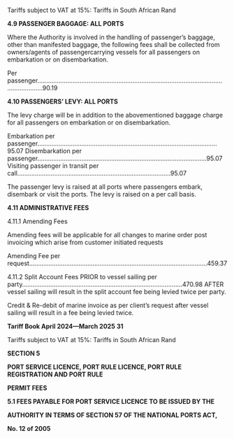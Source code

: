 Tariffs subject to VAT at 15%: Tariffs in South African Rand

**4.9 PASSENGER BAGGAGE: ALL PORTS**

Where the Authority is involved in the handling of passenger’s baggage, other than manifested baggage, the following fees shall be collected from owners/agents of passengercarrying vessels for all passengers on embarkation or on disembarkation.

Per passenger……………………………………………………………………………………………………………..90.19

**4.10 PASSENGERS’ LEVY: ALL PORTS**

The levy charge will be in addition to the abovementioned baggage charge for all passengers on embarkation or on disembarkation.

Embarkation per passenger…………………………………………………………………………………………95.07
Disembarkation per passenger.…………………………………………………………………………………..95.07
Visiting passenger in transit per call…………………………………………………………………………...95.07

The passenger levy is raised at all ports where passengers embark, disembark or visit the
ports. The levy is raised on a per call basis.

**4.11 ADMINISTRATIVE FEES**

4.11.1 Amending Fees

Amending fees will be applicable for all changes to marine order post invoicing which arise
from customer initiated requests

Amending Fee per request………………………………………………………………………………………..459.37

4.11.2 Split Account Fees
PRIOR to vessel sailing per party……………………………………………………………………………….470.98
AFTER vessel sailing will result in the split account fee being levied twice per party.

Credit & Re-debit of marine invoice as per client’s request after vessel sailing will result in
a fee being levied twice.

**Tariff Book April 2024—March 2025** **31**


Tariffs subject to VAT at 15%: Tariffs in South African Rand

**SECTION 5**

**PORT SERVICE LICENCE, PORT RULE LICENCE, PORT RULE REGISTRATION AND PORT RULE**

**PERMIT FEES**

**5.1 FEES PAYABLE FOR PORT SERVICE LICENCE TO BE ISSUED BY THE**

**AUTHORITY IN TERMS OF SECTION 57 OF THE NATIONAL PORTS ACT,**

**No. 12 of 2005**